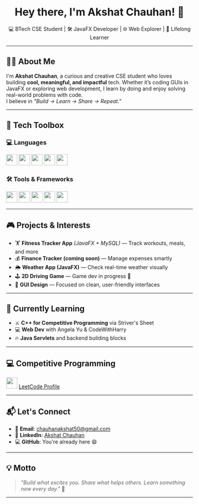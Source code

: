 <h1 align="center">Hey there, I'm Akshat Chauhan! 👋</h1>
<p align="center">💻 BTech CSE Student | 🛠️ JavaFX Developer | 🌐 Web Explorer | 🚀 Lifelong Learner</p>

---

## 👨‍💻 About Me

I'm **Akshat Chauhan**, a curious and creative CSE student who loves building **cool, meaningful, and impactful** tech. Whether it’s coding GUIs in JavaFX or exploring web development, I learn by doing and enjoy solving real-world problems with code.  
I believe in *"Build → Learn → Share → Repeat."*

---

## 🚀 Tech Toolbox

### 💻 Languages
<p>
  <img src="https://img.shields.io/badge/Java-007396?style=flat&logo=java&logoColor=white" height="30"/>
  <img src="https://img.shields.io/badge/C++-00599C?style=flat&logo=c%2B%2B&logoColor=white" height="30"/>
  <img src="https://img.shields.io/badge/HTML-E34F26?style=flat&logo=html5&logoColor=white" height="30"/>
  <img src="https://img.shields.io/badge/CSS-1572B6?style=flat&logo=css3&logoColor=white" height="30"/>
  <img src="https://img.shields.io/badge/JavaScript-F7DF1E?style=flat&logo=javascript&logoColor=black" height="30"/>
</p>

### 🛠️ Tools & Frameworks
<p>
  <img src="https://img.shields.io/badge/JavaFX-FF7800?style=flat&logo=java&logoColor=white" height="30"/>
  <img src="https://img.shields.io/badge/MySQL-4479A1?style=flat&logo=mysql&logoColor=white" height="30"/>
  <img src="https://img.shields.io/badge/IntelliJ_IDEA-000000?style=flat&logo=intellij-idea&logoColor=white" height="30"/>
  <img src="https://img.shields.io/badge/VS_Code-007ACC?style=flat&logo=visual-studio-code&logoColor=white" height="30"/>
  <img src="https://img.shields.io/badge/Git-F05032?style=flat&logo=git&logoColor=white" height="30"/>
</p>

---

## 🎮 Projects & Interests

- 🏋️ **Fitness Tracker App** *(JavaFX + MySQL)* — Track workouts, meals, and more  
- 💰 **Finance Tracker (coming soon)** — Manage expenses smartly  
- 🌦️ **Weather App (JavaFX)** — Check real-time weather visually  
- 🕹️ **2D Driving Game** — Game dev in progress 🚗  
- 🎨 **GUI Design** — Focused on clean, user-friendly interfaces

---

## 🌱 Currently Learning

- ⚔️ **C++ for Competitive Programming** via Striver's Sheet  
- 💻 **Web Dev** with Angela Yu & CodeWithHarry  
- 🔥 **Java Servlets** and backend building blocks

---

## 💻 Competitive Programming

<p>
  <img src="https://img.shields.io/badge/LeetCode-FE7F00?style=flat&logo=leetcode&logoColor=white" height="30"/> 
  <a href="https://leetcode.com/u/Akshat_Chauhan_7/" target="_blank">LeetCode Profile</a>
</p>

---

## 📬 Let's Connect

- 📧 **Email**: chauhanakshat50@gmail.com  
- 🔗 **LinkedIn**: [Akshat Chauhan](https://www.linkedin.com/in/akshat-chauhan-ba2a64326/)  
- 💻 **GitHub**: You're already here 😄

---

## 💡 Motto

> *"Build what excites you. Share what helps others. Learn something new every day."* 🚀

---
